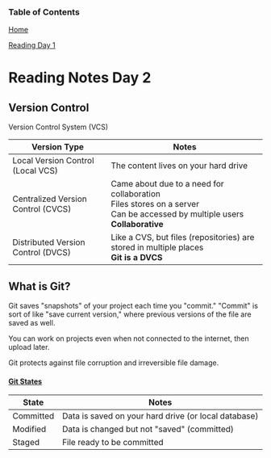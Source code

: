 ### Table of Contents
[Home](README.md)

[Reading Day 1](read02.md)

# Reading Notes Day 2

## Version Control

Version Control System (VCS)

Version Type | Notes
------------ | -------------
Local Version Control (Local VCS) | The content lives on your hard drive
Centralized Version Control (CVCS) | Came about due to a need for collaboration <br> Files stores on a server <br> Can be accessed by multiple users <br> **Collaborative**
Distributed Version Control (DVCS) | Like a CVS, but files (repositories) are stored in multiple places <br> **Git is a DVCS**

## What is Git?

Git saves "snapshots" of your project each time you "commit." "Commit" is sort of like "save current version," where previous versions of the file are saved as well. 

You can work on projects even when not connected to the internet, then upload later.

Git protects against file corruption and irreversible file damage.

#### [Git States](https://blog.udemy.com/wp-content/uploads/2015/08/image066.png)
State | Notes
------------ | -------------
Committed | Data is saved on your hard drive (or local database)
Modified | Data is changed but not "saved" (committed)
Staged | File ready to be committed

